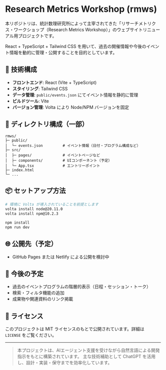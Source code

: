 # Research Metrics Workshop (rmws)

本リポジトリは、統計数理研究所によって主宰されてきた「リサーチメトリクス・ワークショップ（Research Metrics Workshop）」のウェブサイトリニューアル用プロジェクトです。

React + TypeScript + Tailwind CSS を用いて、過去の開催情報や今後のイベント情報を動的に管理・公開することを目的としています。

## 🔧 技術構成
- **フロントエンド**: React (Vite + TypeScript)
- **スタイリング**: Tailwind CSS
- **データ管理**: `public/events.json` にてイベント情報を静的に管理
- **ビルドツール**: Vite
- **バージョン管理**: Volta により Node/NPM バージョンを固定

## 📁 ディレクトリ構成（一部）
```
rmws/
├─ public/
│  └─ events.json         # イベント情報（日付・プログラム構成など）
├─ src/
│  ├─ pages/              # イベントページなど
│  ├─ components/         # UIコンポーネント（予定）
│  └─ App.tsx             # エントリーポイント
├─ index.html
└─ ...
```

## 📦 セットアップ方法
```bash
# 環境に Volta が導入されていることを前提とします
volta install node@20.11.0
volta install npm@10.2.3

npm install
npm run dev
```

## 🌐 公開先（予定）
- GitHub Pages または Netlify による公開を検討中

## 🧩 今後の予定
- 過去のイベントプログラムの階層的表示（日程・セッション・トーク）
- 検索・フィルタ機能の追加
- 成果物や関連資料のリンク掲載

## 📜 ライセンス
このプロジェクトは MIT ライセンスのもとで公開されています。詳細は `LICENSE` をご覧ください。

---

> 本プロジェクトは、AIエージェント支援を受けながら自然言語による開発指示をもとに構築されています。
> 主な技術補助として ChatGPT を活用し、設計・実装・保守までを効率化しています。
